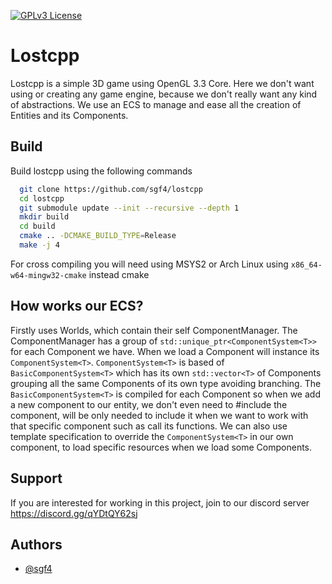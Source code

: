 [![GPLv3 License](https://img.shields.io/badge/License-GPL%20v3-yellow.svg)](https://opensource.org/licenses/)  

# Lostcpp

Lostcpp is a simple 3D game using OpenGL 3.3 Core. Here we don't want using or creating any game engine, because we don't really want any kind of abstractions.
We use an ECS to manage and ease all the creation of Entities and its Components.

## Build

Build lostcpp using the following commands

```bash
  git clone https://github.com/sgf4/lostcpp
  cd lostcpp
  git submodule update --init --recursive --depth 1
  mkdir build 
  cd build
  cmake .. -DCMAKE_BUILD_TYPE=Release
  make -j 4
```

For cross compiling you will need using MSYS2 or Arch Linux using `x86_64-w64-mingw32-cmake` instead cmake

## How works our ECS?
Firstly uses Worlds, which contain their self ComponentManager. The ComponentManager has a group of `std::unique_ptr<ComponentSystem<T>>` for each Component we have. When we load a Component will instance its `ComponentSystem<T>`. `ComponentSystem<T>` is based of `BasicComponentSystem<T>` which has its own `std::vector<T>` of Components grouping all the same Components of its own type avoiding branching. The `BasicComponentSystem<T>` is compiled for each Component so when we add a new component to our entity, we don't even need to #include the component, will be only needed to include it when we want to work with that specific component such as call its functions. 
We can also use template specification to override the `ComponentSystem<T>` in our own component, to load specific resources when we load some Components.

## Support

If you are interested for working in this project, join to our discord server https://discord.gg/qYDtQY62sj

## Authors

- [@sgf4](https://www.github.com/sgf4)


